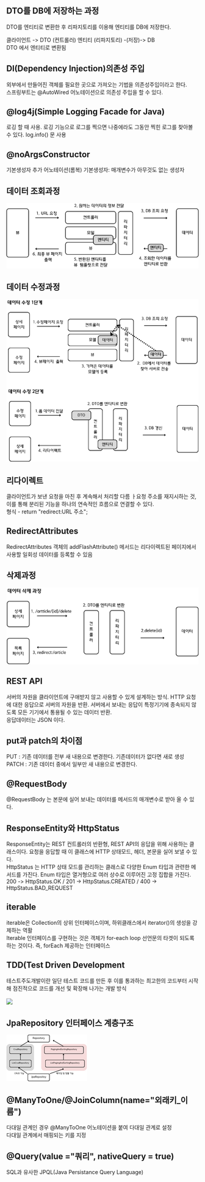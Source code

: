<h2>DTO를 DB에 저장하는 과정 </h2>
DTO를 엔티티로 변환한 후 리파지토리를 이용해 엔티티를 DB에 저장한다. 

클라이언트 -> DTO (컨트롤러) 엔티티 (리파지토리)  -(저장)-> DB <br/>
DTO 에서 엔티티로 변환됨
              

<h2>DI(Dependency Injection)의존성 주입 </h2>

외부에서 만들어진 객체를 필요한 곳으로 가져오는 기법을 의존성주입이라고 한다. <br/>
스프링부트는 @AutoWired 어노테이션으로 의존성 주입을 할 수 있다. 

<h2>@log4j(Simple Logging Facade for Java)</h2>

로깅 할 때 사용. 로깅 기능으로 로그를 찍으면 나중에라도 그동안 찍힌 로그를 찾아볼 수 있다. log.info() 문 사용

<h2>@noArgsConstructor </h2>
기본생성자 추가 어노테이션(롬복)   기본생성자: 매개변수가 아무것도 없는 생성자

<h2>데이터 조회과정</h2>
<img src="https://github.com/skal48/springboot_JPA/blob/main/%EA%B7%B8%EB%A6%BC/read_process.png?raw=true">

<h2>데이터 수정과정</h2>             
<img src="https://github.com/skal48/springboot_JPA/blob/main/%EA%B7%B8%EB%A6%BC/%EB%8D%B0%EC%9D%B4%ED%84%B0%20%EC%88%98%EC%A0%95.png?raw=true">

<h2>리다이렉트</h2>

클라이언트가 보낸 요청을 마친 후 계속해서 처리할 다름 ㅏ요청 주소를 재지시하는 것, 이를 통해 분리된 기능을 하나의 연속적인 흐름으로 연결할 수 있다. <br/>
형식 - return "redirect:URL 주소"; 

<h2>RedirectAttributes</h2>
RedirectAttributes 객체의  addFlashAttribute() 메서드는 리다이렉트된 페이지에서 사용할 일회성 데이터를 등록할 수 있음

<h2>삭제과정</h2>
<img src="https://raw.githubusercontent.com/skal48/springboot_JPA/5d4cd3fa005f76362b76ac244bd8a70c08de6e4a/%EA%B7%B8%EB%A6%BC/%EB%8D%B0%EC%9D%B4%ED%84%B0%20%EC%82%AD%EC%A0%9C.png">

<h2>REST API</h2>
서버의 자원을 클라이언트에 구애받지 않고 사용할 수 있게 설계하는 방식. HTTP 요청에 대한 응답으로 서버의 자원을 반환. 서버에서 보내는 응답이 특정기기에 종속되지 않도록 모든 기기에서 통용될 수 있는 데이터 반환.<br/>
응답데이터는 JSON 이다.

<h2>put과 patch의 차이점</h2>
PUT : 기존 데이터를 전부 새 내용으로 변경한다. 기존데이터가 없다면 새로 생성
PATCH : 기존 데이터 중에서 일부만 새 내용으로 변경한다.

<h2>@RequestBody</h2>
@RequestBody 는 본문에 실어 보내는 데이터를 메서드의 매개변수로 받아 올 수 있다. 

<h2>ResponseEntity와 HttpStatus</h2>
ResponseEntity는 REST 컨트롤러의 반환형, REST API의 응답을 위해 사용하는 클래스이다. 요청을 응답할 때 이 클래스에 HTTP 상태모드, 헤더, 본문을 실어 보낼 수 있다. <br/>
HttpStatus 는 HTTP 상태 모드를 관리하는 클래스로 다양한 Enum 타입과 관련한 메서드를 가진다. Enum 타입은 열거형으로 여러 상수로 이루어진 고정 집합을 가진다. <br/>
200 -> HttpStatus.OK /  201 -> HttpStatus.CREATED /   400 -> HttpStatus.BAD_REQUEST

<h2>iterable </h2>
iterable은 Collection의 상위 인터페이스이며, 하위클래스에서 iterator()의 생성을 강제하는 역활<br/>Iterable 인터페이스를 구현하는 것은 객체가 for-each loop 선언문의 타겟이 되도록 하는 것이다. 즉, forEach 제공하는 인터페이스

<h2>TDD(Test Driven Development</h2>
테스트주도개발이란 일단 테스트 코드를 만든 후 이를 통과하는 최고한의 코드부터 시작해 점진적으로 코드를 개선 및 확장해 나가는 개발 방식 <br/><br/>
<img src="https://www.icterra.com/wp-content/uploads/2020/01/Test_01-1.png" width="512px">

<h2>JpaRepository 인터페이스 계층구조</h2>
<img src="https://github.com/skal48/springboot_JPA/blob/main/%EA%B7%B8%EB%A6%BC/JpaRepository.png?raw=true">

<h2>@ManyToOne/@JoinColumn(name="외래키_이름")</h2>
다대일 관계인 경우 @ManyToOne 어노테이션을 붙여 다대일 관계로 설정 <br/>
다대일 관계에서 매핑되는 키를 지정

<h2>@Query(value ="쿼리", nativeQuery = true) </h2>
SQL과 유사한 JPQL(Java Persistance Query Language)



